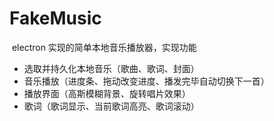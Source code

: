 # FakeMusic

​	electron 实现的简单本地音乐播放器，实现功能

- 选取并持久化本地音乐（歌曲、歌词、封面）
- 音乐播放（进度条、拖动改变进度、播发完毕自动切换下一首）
- 播放界面（高斯模糊背景、旋转唱片效果）
- 歌词（歌词显示、当前歌词高亮、歌词滚动）